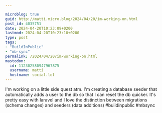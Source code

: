 ```yaml
---

microblog: true
guid: http://matti.micro.blog/2024/04/20/im-working-on.html
post_id: 4035751
date: 2024-04-20T10:23:09+0200
lastmod: 2024-04-20T10:23:10+0200
type: post
tags:
- "BuildInPublic"
- "mb-sync"
permalink: /2024/04/20/im-working-on.html
mastodon:
  id: 112302580947967875
  username: matti
  hostname: social.lol
---
```

I'm working on a little side quest atm. I'm creating a database seeder that automatically adds a user to the db so that I can reset the db quicker. It's pretty easy with laravel and I love the distinction between migrations (schema changes) and seeders (data additions) #buildinpublic #mbsync
